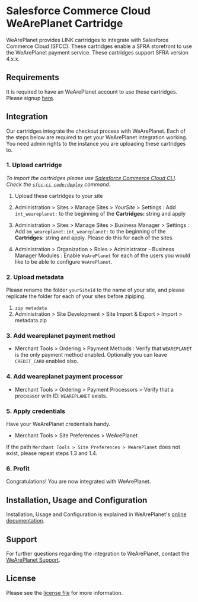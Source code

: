 # Salesforce Commerce Cloud WeArePlanet Cartridge

WeArePlanet provides LINK cartridges to integrate with Salesforce Commerce Cloud (SFCC). These cartridges enable a SFRA storefront to use the WeArePlanet payment service. These cartridges support SFRA version 4.x.x.

## Requirements

It is required to have an WeArePlanet account to use these cartridges. Please signup [here](https://www.weareplanet.com/contact/sales).

## Integration
Our cartridges integrate the checkout process with WeArePlanet. Each of the steps below are required to get your WeArePlanet integration working. You need admin rights to the instance you are uploading these cartridges to.

### 1. Upload cartridge

_To import the cartridges please use [Salesforce Commerce Cloud CLI](https://github.com/SalesforceCommerceCloud/sfcc-ci). Check the [`sfcc-ci code:deploy`](https://github.com/SalesforceCommerceCloud/sfcc-ci#pushing-code) command._

1. Upload these cartridges to your site 

2. Administration >  Sites >  Manage Sites > *YourSite* > Settings : Add `int_weareplanet:` to the beginning of the __Cartridges:__ string and apply

3. Administration >  Sites >  Manage Sites > Business Manager  > Settings : Add `bm_weareplanet:int_weareplanet:` to the beginning of the __Cartridges:__ string and apply. Please do this for each of the sites.

4. Administration >  Organization >  Roles > Administrator - Business Manager Modules : Enable `WeArePlanet` for each of the users you would like to be able to configure `WeArePlanet`.

### 2. Upload metadata
Please rename the folder `yourSiteId` to the name of your site, and please replicate the folder for each of your sites before zipiping.
1. `zip metadata`
2. Administration >  Site Development >  Site Import & Export > Import > metadata.zip

### 3. Add weareplanet payment method
* Merchant Tools >  Ordering >  Payment Methods : Verify that `WEAREPLANET` is the only payment method enabled. Optionally you can leave `CREDIT_CARD` enabled also.

### 4. Add weareplanet payment processor

* Merchant Tools >  Ordering >  Payment Processors > Verify that a processor with ID: `WEAREPLANET` exists.


### 5. Apply credentials
Have your WeArePlanet credentials handy.

* Merchant Tools > Site Preferences > WeArePlanet

If the path `Merchant Tools > Site Preferences > WeArePlanet` does not exist, please repeat steps 1.3 and 1.4. 


### 6. Profit
Congratulations! You are now integrated with WeArePlanet.

## Installation, Usage and Configuration

Installation, Usage and Configuration is explained in WeArePlanet's [online documentation](https://plugin-documentation.weareplanet.com/weareplanet/salesforce-commerce-cloud/1.0.16/docs/en/documentation.html).

## Support

For further questions regarding the integration to WeArePlanet, contact the [WeArePlanet Support](https://paymentshub.weareplanet.com/space/select?target=/support).

## License

Please see the [license file](https://github.com/weareplanet/weareplanet-salesforce-commerce-cloud/blob/master/LICENSE) for more information.